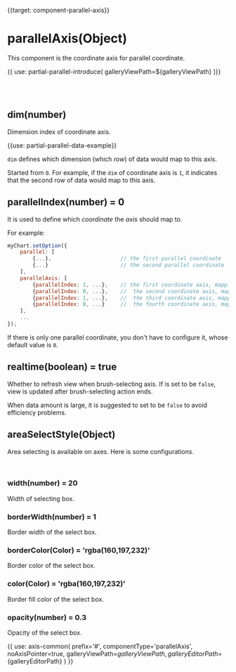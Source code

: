 
{{target: component-parallel-axis}}

# parallelAxis(Object)

This component is the coordinate axis for parallel coordinate.

{{ use: partial-parallel-introduce(
    galleryViewPath=${galleryViewPath}
)}}


<br>
<br>

## dim(number)

Dimension index of coordinate axis.

{{use: partial-parallel-data-example}}

`dim` defines which dimension (which *row*) of data would map to this axis.

Started from `0`. For example, if the `dim` of coordinate axis is `1`, it indicates that the second row of data would map to this axis.


## parallelIndex(number) = 0

It is used to define which *coordinate* the *axis* should map to.

For example:

```javascript
myChart.setOption({
    parallel: [
        {...},                      // the first parallel coordinate
        {...}                       // the second parallel coordinate
    ],
    parallelAxis: [
        {parallelIndex: 1, ...},    // the first coordinate axis, mapping to the second parallel coordinate
        {parallelIndex: 0, ...},    //  the second coordinate axis, mapping to the first parallel coordinate
        {parallelIndex: 1, ...},    //  the third coordinate axis, mapping to the second parallel coordinate
        {parallelIndex: 0, ...}     //  the fourth coordinate axis, mapping to the first parallel coordinate
    ],
    ...
});
```

If there is only one parallel coordinate, you don't have to configure it, whose default value is `0`.

## realtime(boolean) = true

Whether to refresh view when brush-selecting axis. If is set to be `false`, view is updated after brush-selecting action ends.

When data amount is large, it is suggested to set to be `false` to avoid efficiency problems.

## areaSelectStyle(Object)

Area selecting is available on axes. Here is some configurations.

<br>


### width(number) = 20

Width of selecting box.


### borderWidth(number) = 1


Border width of the select box.


### borderColor(Color) = 'rgba(160,197,232)'

Border color of the select box.


### color(Color) = 'rgba(160,197,232)'

Border fill color of the select box.


### opacity(number) = 0.3

Opacity of the select box.



{{ use: axis-common(
    prefix='#',
    componentType='parallelAxis',
    noAxisPointer=true,
    galleryViewPath=${galleryViewPath},
    galleryEditorPath=${galleryEditorPath}
) }}
